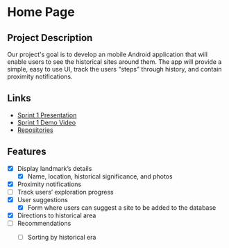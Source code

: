 # Home Page

## Project Description


Our project's goal is to develop an mobile Android application that will enable users to see the historical sites around them.
The app will provide a simple, easy to use UI, track the users "steps" through history, and contain proximity notifications.


## Links
- [Sprint 1 Presentation](https://docs.google.com/presentation/d/1N1un2fruCzJXbqARkHtwW_O_IlDZ9DslrHKXXw8md1M/edit#slide=id.p)
- [Sprint 1 Demo Video](https://www.youtube.com/watch?v=YOHrRc_Cxek)
- [Repositories](https://github.com/orgs/CS-495-Historical-Sites/repositories)


## Features
- [x] Display landmark’s details
    * [x] Name, location, historical significance, and photos
- [x] Proximity notifications
- [ ] Track users’ exploration progress
- [x] User suggestions  
    * [x] Form where users can suggest a site to be added to the database
- [x] Directions to historical area
- [ ] Recommendations
    * [ ] Sorting by historical era

